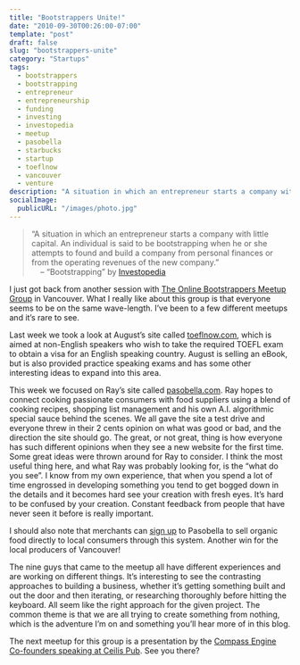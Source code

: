 ```yaml
---
title: "Bootstrappers Unite!"
date: "2010-09-30T00:26:00-07:00"
template: "post"
draft: false
slug: "bootstrappers-unite"
category: "Startups"
tags:
  - bootstrappers
  - bootstrapping
  - entrepreneur
  - entrepreneurship
  - funding
  - investing
  - investopedia
  - meetup
  - pasobella
  - starbucks
  - startup
  - toeflnow
  - vancouver
  - venture
description: "A situation in which an entrepreneur starts a company with little capital. An individual is said to be bootstrapping when he or she attempts to found and"
socialImage:
  publicURL: "/images/photo.jpg"
---
```

>  
> “A situation in which an entrepreneur starts a company with little capital. An individual is said to be bootstrapping when he or she attempts to found and build a company from personal finances or from the operating revenues of the new company.”  
>  &nbsp; &nbsp; – “Bootstrapping” by [Investopedia](https://www.investopedia.com/terms/b/bootstrapping.asp)
> 

I just got back from another session with [The Online Bootstrappers Meetup Group](https://www.meetup.com/The-online-bootstrappers-meetup-group/) in Vancouver. What I really like about this group is that everyone seems to be on the same wave-length. I’ve been to a few different meetups and it’s rare to see.

Last week we took a look at August’s site called [toeflnow.com](https://toeflnow.com/), which is aimed at non-English speakers who wish to take the required TOEFL exam to obtain a visa for an English speaking country. August is selling an eBook, but is also provided practice speaking exams and has some other interesting ideas to expand into this area.

This week we focused on Ray’s site called [pasobella.com](https://pasobella.com/). Ray hopes to connect cooking passionate consumers with food suppliers using a blend of cooking recipes, shopping list management and his own A.I. algorithmic special sauce behind the scenes. We all gave the site a test drive and everyone threw in their 2 cents opinion on what was good or bad, and the direction the site should go. The great, or not great, thing is how everyone has such different opinions when they see a new website for the first time. Some great ideas were thrown around for Ray to consider. I think the most useful thing here, and what Ray was probably looking for, is the “what do you see”. I know from my own experience, that when you spend a lot of time engrossed in developing something you tend to get bogged down in the details and it becomes hard see your creation with fresh eyes. It’s hard to be confused by your creation. Constant feedback from people that have never seen it before is really important.

I should also note that merchants can [sign up](https://merchant.pasobella.com/) to Pasobella to sell organic food directly to local consumers through this system. Another win for the local producers of Vancouver!

The nine guys that came to the meetup all have different experiences and are working on different things. It’s interesting to see the contrasting approaches to building a business, whether it’s getting something built and out the door and then iterating, or researching thoroughly before hitting the keyboard. All seem like the right approach for the given project. The common theme is that we are all trying to create something from nothing, which is the adventure I’m on and something you’ll hear more of in this blog.

The next meetup for this group is a presentation by the [Compass Engine Co-founders speaking at Ceilis Pub](https://www.meetup.com/The-online-bootstrappers-meetup-group/calendar/14700116/). See you there?

